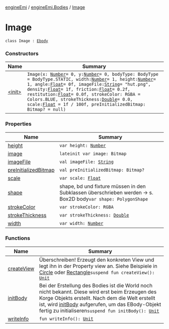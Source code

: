[engineEmi](../../index.md) / [engineEmi.Bodies](../index.md) / [Image](./index.md)

# Image

`class Image : `[`Ebody`](../-ebody/index.md)

### Constructors

| Name | Summary |
|---|---|
| [&lt;init&gt;](-init-.md) | `Image(x: `[`Number`](https://kotlinlang.org/api/latest/jvm/stdlib/kotlin/-number/index.html)` = 0, y: `[`Number`](https://kotlinlang.org/api/latest/jvm/stdlib/kotlin/-number/index.html)` = 0, bodyType: BodyType = BodyType.STATIC, width: `[`Number`](https://kotlinlang.org/api/latest/jvm/stdlib/kotlin/-number/index.html)` = 1, height: `[`Number`](https://kotlinlang.org/api/latest/jvm/stdlib/kotlin/-number/index.html)` = 1, angle: `[`Float`](https://kotlinlang.org/api/latest/jvm/stdlib/kotlin/-float/index.html)` = 0f, imageFile: `[`String`](https://kotlinlang.org/api/latest/jvm/stdlib/kotlin/-string/index.html)` = "hut.png", density: `[`Float`](https://kotlinlang.org/api/latest/jvm/stdlib/kotlin/-float/index.html)` = 1f, friction: `[`Float`](https://kotlinlang.org/api/latest/jvm/stdlib/kotlin/-float/index.html)` = 0.2f, restitution: `[`Float`](https://kotlinlang.org/api/latest/jvm/stdlib/kotlin/-float/index.html)` = 0.0f, strokeColor: RGBA = Colors.BLUE, strokeThickness: `[`Double`](https://kotlinlang.org/api/latest/jvm/stdlib/kotlin/-double/index.html)` = 0.0, scale: `[`Float`](https://kotlinlang.org/api/latest/jvm/stdlib/kotlin/-float/index.html)` = 1f / 100f, preInitializedBitmap: Bitmap? = null)` |

### Properties

| Name | Summary |
|---|---|
| [height](height.md) | `var height: `[`Number`](https://kotlinlang.org/api/latest/jvm/stdlib/kotlin/-number/index.html) |
| [image](image.md) | `lateinit var image: Bitmap` |
| [imageFile](image-file.md) | `val imageFile: `[`String`](https://kotlinlang.org/api/latest/jvm/stdlib/kotlin/-string/index.html) |
| [preInitializedBitmap](pre-initialized-bitmap.md) | `val preInitializedBitmap: Bitmap?` |
| [scale](scale.md) | `var scale: `[`Float`](https://kotlinlang.org/api/latest/jvm/stdlib/kotlin/-float/index.html) |
| [shape](shape.md) | shape, bd und fixture müssen in den Subklassen überschrieben werden -&gt; s. Box2D body`var shape: PolygonShape` |
| [strokeColor](stroke-color.md) | `var strokeColor: RGBA` |
| [strokeThickness](stroke-thickness.md) | `var strokeThickness: `[`Double`](https://kotlinlang.org/api/latest/jvm/stdlib/kotlin/-double/index.html) |
| [width](width.md) | `var width: `[`Number`](https://kotlinlang.org/api/latest/jvm/stdlib/kotlin/-number/index.html) |

### Functions

| Name | Summary |
|---|---|
| [createView](create-view.md) | Überschreiben! Erzeugt den konkreten View und legt ihn in der Property view an. Siehe Beispiele in [Circle](../-circle/index.md) oder [Rectangle](../-rectangle/index.md)`suspend fun createView(): `[`Unit`](https://kotlinlang.org/api/latest/jvm/stdlib/kotlin/-unit/index.html) |
| [initBody](init-body.md) | Bei der Erstellung des Bodies ist die World noch nicht bekannt. Diese wird erst beim Erzeugen des Korge Objekts erstellt. Nach dem die Welt erstellt ist, wird [initBody](../-ebody/init-body.md) aufgerufen, um das EBody-Objekt fertig zu initialiseren`suspend fun initBody(): `[`Unit`](https://kotlinlang.org/api/latest/jvm/stdlib/kotlin/-unit/index.html) |
| [writeInfo](write-info.md) | `fun writeInfo(): `[`Unit`](https://kotlinlang.org/api/latest/jvm/stdlib/kotlin/-unit/index.html) |
